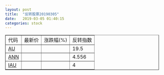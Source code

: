 ```yaml
---
layout: post
title:  "反转股票20190305"
date:   2019-03-05 01:40:15
categories: stock
---
```


<script type="text/javascript">
var stockList = []
stockList.push('gb_au');
stockList.push('gb_ann');
stockList.push('gb_iau');
</script>

<table border="1">
 <tr>
 <td>代码</td>
  <td>最新价</td>
  <td>涨跌幅(%)</td>
 <td>反转指数</td>
</tr>
  <tr id="au"><td><a href="http://stock.finance.sina.com.cn/usstock/quotes/AU.html" target="_blank">AU</a></td><td></td><td></td><td>19.5</td></tr>
  <tr id="ann"><td><a href="http://stock.finance.sina.com.cn/usstock/quotes/ANN.html" target="_blank">ANN</a></td><td></td><td></td><td>4.556</td></tr>
  <tr id="iau"><td><a href="http://stock.finance.sina.com.cn/usstock/quotes/IAU.html" target="_blank">IAU</a></td><td></td><td></td><td>4</td></tr>
</table>
